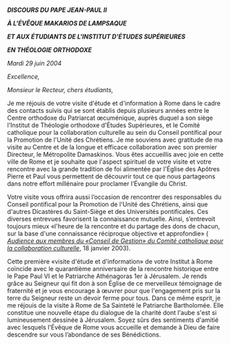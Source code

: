 ***DISCOURS DU PAPE JEAN-PAUL II***

***À L'ÉVÊQUE MAKARIOS DE LAMPSAQUE***

***ET AUX ÉTUDIANTS DE L'INSTITUT D'ÉTUDES SUPÉRIEURES***

***EN THÉOLOGIE ORTHODOXE***

*Mardi 29 juin 2004*

*Excellence,*

*Monsieur le Recteur, chers étudiants,*

Je me réjouis de votre visite d'étude et d'information à Rome dans le cadre des contacts suivis qui se sont établis depuis plusieurs années entre le Centre orthodoxe du Patriarcat œcuménique, auprès duquel a son siège l'Institut de Théologie orthodoxe d'Études Supérieures, et le Comité catholique pour la collaboration culturelle au sein du Conseil pontifical pour la Promotion de l'Unité des Chrétiens. Je me souviens avec gratitude de ma visite au Centre et de la longue et efficace collaboration avec son premier Directeur, le Métropolite Damaskinos. Vous êtes accueillis avec joie en cette ville de Rome et je souhaite que l'aspect spirituel de votre visite et votre rencontre avec la grande tradition de foi alimentée par l'Église des Apôtres Pierre et Paul vous permettent de découvrir tout ce que nous partageons dans notre effort millénaire pour proclamer l’Évangile du Christ.

Votre visite vous offrira aussi l’occasion de rencontrer des responsables du Conseil pontifical pour la Promotion de l'Unité des Chrétiens, ainsi que d'autres Dicastères du Saint-Siège et des Universités pontificales. Ces diverses entrevues favorisent la connaissance mutuelle. Ainsi, s’entrevoit toujours mieux «l'heure de la rencontre et du partage des dons de chacun, sur la base d'une connaissance réciproque objective et approfondie» ( *[Audience aux membres du «Conseil de Gestion» du Comité catholique pour la collaboration culturelle](/content/john-paul-ii/fr/speeches/2003/january/documents/hf_jp-ii_spe_20030118_comitato-chiese-oriente.html)*, 18 janvier 2003).

Cette première «visite d'étude et d'information» de votre Institut à Rome coïncide avec le quarantième anniversaire de la rencontre historique entre le Pape Paul VI et le Patriarche Athénagoras 1er à Jérusalem. Je rends grâce au Seigneur qui fit don à son Église de ce merveilleux témoignage de fraternité et je vous encourage à œuvrer pour que l'engagement pris sur la terre du Seigneur reste un devoir ferme pour tous. Dans ce même esprit, je me réjouis de la visite à Rome de Sa Sainteté le Patriarche Bartholomée. Elle constitue une nouvelle étape du dialogue de la charité dont l'aube s'est si lumineusement dessinée à Jérusalem. Soyez sûrs des sentiments d'amitié avec lesquels l'Évêque de Rome vous accueille et demande à Dieu de faire descendre sur vous l’abondance de ses Bénédictions.